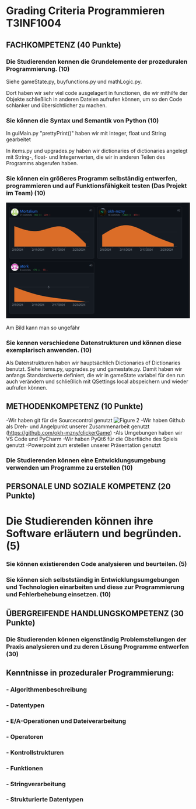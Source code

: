 # Grading Criteria Programmieren T3INF1004

## FACHKOMPETENZ (40 Punkte)

### Die Studierenden kennen die Grundelemente der prozeduralen Programmierung. (10)
Siehe gameState.py, buyfunctions.py und mathLogic.py. 

Dort haben wir sehr viel code ausgelagert in functionen, 
die wir mithilfe der Objekte schließlich in anderen Dateien aufrufen können, 
um so den Code schlanker und übersichtlicher zu machen.

### Sie können die Syntax und Semantik von Python (10)

In guiMain.py "prettyPrint()" haben wir mit Integer, float und String gearbeitet

In items.py und upgrades.py haben wir dictionaries of dictionaries angelegt mit String-, float- und Integerwerten, 
die wir in anderen Teilen des Programms abgerufen haben.

### Sie können ein größeres Programm selbständig entwerfen, programmieren und auf Funktionsfähigkeit testen (Das Projekt im Team) (10)

![Figure 1](docs/res/Commithistory.png)

Am Bild kann man so ungefähr 

### Sie kennen verschiedene Datenstrukturen und können diese exemplarisch anwenden. (10)

Als Datenstrukturen haben wir hauptsächlich Dictionaries of Dictionaries benutzt. Siehe items.py, upgrades.py und gamestate.py.
Damit haben wir anfangs Standardwerte definiert, die wir in gameState variabel für den run auch verändern 
und schließlich mit QSettings local abspeichern und wieder aufrufen können.

## METHODENKOMPETENZ (10 Punkte)
-Wir haben git für die Sourcecontrol genutzt
![Figure 2](docs/res/Kompetenzen.png)
-Wir haben Github als Dreh- und Angelpunkt unserer Zusammenarbeit genutzt
(https://github.com/okh-mzny/clickerGame)
-Als Umgebungen haben wir VS Code und PyCharm
-Wir haben PyQt6 für die Oberfläche des Spiels genutzt
-Powerpoint zum erstellen unserer Präsentation genutzt


### Die Studierenden können eine Entwicklungsumgebung verwenden um Programme zu erstellen (10)

## PERSONALE UND SOZIALE KOMPETENZ (20 Punkte)

# Die Studierenden können ihre Software erläutern und begründen. (5)

### Sie können existierenden Code analysieren und beurteilen. (5)

### Sie können sich selbstständig in Entwicklungsumgebungen und Technologien einarbeiten und diese zur Programmierung und Fehlerbehebung einsetzen. (10)

## ÜBERGREIFENDE HANDLUNGSKOMPETENZ (30 Punkte)

### Die Studierenden können eigenständig Problemstellungen der Praxis analysieren und zu deren Lösung Programme entwerfen (30)

## Kenntnisse in prozeduraler Programmierung:

### - Algorithmenbeschreibung

### - Datentypen

### - E/A-Operationen und Dateiverarbeitung

### - Operatoren

### - Kontrollstrukturen

### - Funktionen

### - Stringverarbeitung

### - Strukturierte Datentypen
